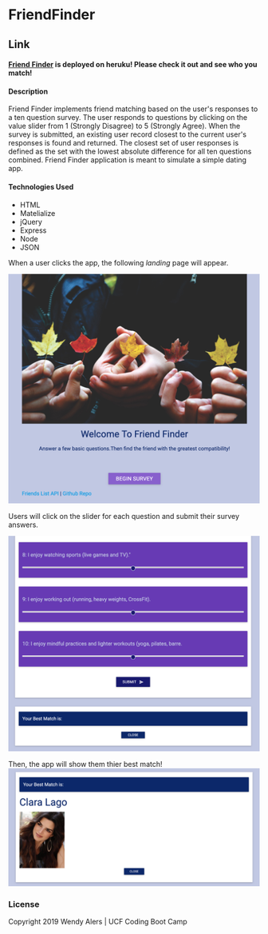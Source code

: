 # FriendFinder

## Link
#### [Friend Finder](https://mysterious-citadel-42272.herokuapp.com) is deployed on heruku!  Please check it out and see who you match!



#### Description
Friend Finder implements friend matching based on the user's responses to a ten question survey. The user responds to questions by clicking on the  value slider from 1 (Strongly Disagree) to 5 (Strongly Agree). When the survey is submitted, an existing user record closest to the current user's responses is found and returned. The closest set of user responses is defined as the set with the lowest absolute difference for all ten questions combined.  Friend Finder application is meant to simulate a simple dating app. 

#### Technologies Used
* HTML
* Matelialize 
* jQuery
* Express
* Node
* JSON


When a user clicks the app, the following *landing*  page will appear.

![Landing](app/public/img/Landing.png)

Users will click on the slider for each question and submit their survey answers.  

![Survey2](app/public/img/survey2.png)


 Then, the app will show them thier best match!  
![match](app/public/img/Match.png)


### License
Copyright 2019 Wendy Alers | UCF Coding Boot Camp
